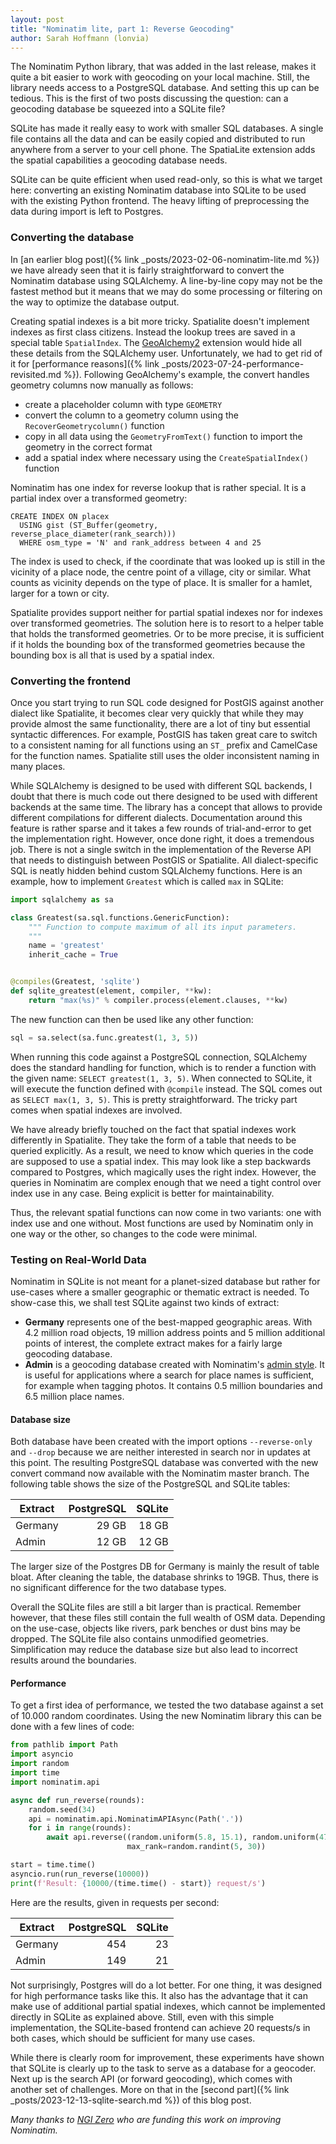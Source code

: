 ```yaml
---
layout: post
title: "Nominatim lite, part 1: Reverse Geocoding"
author: Sarah Hoffmann (lonvia)
---
```


The Nominatim Python library, that was added in the last release, makes
it quite a bit easier to work with geocoding on your local machine. Still,
the library needs access to a PostgreSQL database. And setting this up
can be tedious. This is the first of two posts discussing the question:
can a geocoding database be squeezed into a SQLite file?

SQLite has made it really easy to work with smaller SQL databases. A single
file contains all the data and can be easily copied and distributed to run
anywhere from a server to your cell phone. The SpatiaLite extension adds
the spatial capabilities a geocoding database needs.

SQLite can be quite efficient when used read-only, so this is what we target
here: converting an existing Nominatim database into SQLite to be used with
the existing Python frontend. The heavy lifting of preprocessing the data
during import is left to Postgres.

### Converting the database

In [an earlier blog post]({% link _posts/2023-02-06-nominatim-lite.md %}) we
have already seen that it is fairly straightforward to convert the Nominatim
database using SQLAlchemy. A line-by-line copy may not be the fastest method
but it means that we may do some processing or filtering on the way to
optimize the database output.

Creating spatial indexes is a bit more tricky. Spatialite doesn't implement
indexes as first class citizens. Instead the lookup trees are saved in a
special table `SpatialIndex`. The [GeoAlchemy2](https://geoalchemy-2.readthedocs.io)
extension would hide all these details from the SQLAlchemy user.
Unfortunately, we had to get rid of it for
[performance reasons]({% link _posts/2023-07-24-performance-revisited.md %}).
Following GeoAlchemy's example, the convert handles geometry columns now
manually as follows:

* create a placeholder column with type `GEOMETRY`
* convert the column to a geometry column using
  the `RecoverGeometrycolumn()` function
* copy in all data using the `GeometryFromText()` function to import the
  geometry in the correct format
* add a spatial index where necessary using the 
  `CreateSpatialIndex()` function

Nominatim has one index for reverse lookup that is rather special. It is
a partial index over a transformed geometry:

```
CREATE INDEX ON placex
  USING gist (ST_Buffer(geometry, reverse_place_diameter(rank_search)))
  WHERE osm_type = 'N' and rank_address between 4 and 25
```

The index is used to check, if the coordinate that was looked up is still
in the vicinity of a place node, the centre point of a village, city or
similar. What counts as vicinity depends on the type of place. It is smaller
for a hamlet, larger for a town or city.

Spatialite provides support neither for partial spatial indexes nor for indexes
over transformed geometries. The solution here is to resort to a helper table
that holds the transformed geometries. Or to be more precise, it is sufficient
if it holds the bounding box of the transformed geometries because the bounding
box is all that is used by a spatial index.

### Converting the frontend

Once you start trying to run SQL code designed for PostGIS against another
dialect like Spatialite, it becomes clear very quickly that while they may
provide almost the same functionality, there are a lot of tiny but essential
syntactic differences. For example, PostGIS has taken great care to switch
to a consistent naming for all functions using an `ST_` prefix and CamelCase
for the function names. Spatialite still uses the older inconsistent naming
in many places.

While SQLAlchemy is designed to be used with different SQL backends, I doubt
that there is much code out there designed to be used with different backends
at the same time. The library has a concept that allows to provide different
compilations for different dialects. Documentation around this feature
is rather sparse and it takes a few rounds of trial-and-error to get the
implementation right. However, once done right, it does a tremendous job.
There is not a single switch in the implementation of the Reverse API that
needs to distinguish between PostGIS or Spatialite. All dialect-specific
SQL is neatly hidden behind custom SQLAlchemy functions. Here is an example, how
to implement `Greatest` which is called `max` in SQLite:

``` python
import sqlalchemy as sa

class Greatest(sa.sql.functions.GenericFunction):
    """ Function to compute maximum of all its input parameters.
    """
    name = 'greatest'
    inherit_cache = True


@compiles(Greatest, 'sqlite')
def sqlite_greatest(element, compiler, **kw):
    return "max(%s)" % compiler.process(element.clauses, **kw)
```

The new function can then be used like any other function:

``` python
sql = sa.select(sa.func.greatest(1, 3, 5))
```

When running this code against a PostgreSQL connection, SQLAlchemy does the
standard handling for function, which is to render a function with the
given name: `SELECT greatest(1, 3, 5)`. When connected to SQLite, it will
execute the function defined with `@compile` instead. The SQL comes out
as `SELECT max(1, 3, 5)`.
This is pretty straightforward. The tricky part comes when spatial
indexes are involved.

We have already briefly touched on the fact that spatial indexes work
differently in Spatialite. They take the form of a table that needs to be
queried explicitly. As a result, we need to know which queries in the code
are supposed to use a spatial index. This may look like a step backwards
compared to Postgres, which magically uses the right index. However, the
queries in Nominatim are complex enough that we need a tight control over
index use in any case. Being explicit is better for maintainability.

Thus, the relevant spatial functions can now come in two variants:
one with index use and one without. Most functions are used by Nominatim
only in one way or the other, so changes to the code were minimal.


### Testing on Real-World Data

Nominatim in SQLite is not meant for a planet-sized database but rather for
use-cases where a smaller geographic or thematic extract is needed. To
show-case this, we shall test SQLite against two kinds of extract:

* __Germany__ represents one of the best-mapped geographic areas. With
  4.2 million road objects, 19 million address points and 5 million
  additional points of interest, the complete extract makes for a fairly
  large geocoding database.
* __Admin__ is a geocoding database created with Nominatim's
  [admin style](https://nominatim.org/release-docs/latest/admin/Import/#filtering-imported-data).
  It is useful for applications where a search for place names is sufficient,
  for example when tagging photos. It contains 0.5 million boundaries and
  6.5 million place names.

#### Database size

Both database have been created with the import options `--reverse-only` and
`--drop` because we are neither interested in search nor in updates at
this point. The resulting PostgreSQL database was converted with the new
convert command now available with the Nominatim master branch.
The following table shows the size of the PostgreSQL and
SQLite tables:

| Extract | PostgreSQL | SQLite  |
|---------|-----------:|--------:|
| Germany |      29 GB |   18 GB |
| Admin   |      12 GB |   12 GB |

The larger size of the Postgres DB for Germany is mainly the result of
table bloat. After cleaning the table, the database shrinks to 19GB.
Thus, there is no significant difference for the two database types.

Overall the
SQLite files are still a bit larger than is practical. Remember however, that
these files still contain the full wealth of OSM data. Depending on the
use-case, objects like rivers, park benches or dust bins may be dropped.
The SQLite file also contains unmodified geometries. Simplification may reduce
the database size but also lead to incorrect results around the boundaries.

#### Performance

To get a first idea of performance, we tested the two database against
a set of 10.000 random coordinates. Using the new Nominatim library this
can be done with a few lines of code:

``` python
from pathlib import Path
import asyncio
import random
import time
import nominatim.api

async def run_reverse(rounds):
    random.seed(34)
    api = nominatim.api.NominatimAPIAsync(Path('.'))
    for i in range(rounds):
        await api.reverse((random.uniform(5.8, 15.1), random.uniform(47.2, 55.2)),
                          max_rank=random.randint(5, 30))

start = time.time()
asyncio.run(run_reverse(10000))
print(f'Result: {10000/(time.time() - start)} request/s')
```

Here are the results, given in requests per second:

| Extract | PostgreSQL | SQLite  |
|---------|-----------:|--------:|
| Germany |        454 |      23 |
| Admin   |        149 |      21 |

Not surprisingly, Postgres will do a lot better. For one thing, it was designed
for high performance tasks like this. It also has the advantage that it can
make use of additional partial spatial indexes, which cannot be implemented
directly in SQLite as explained above. Still, even with this simple
implementation, the SQLite-based frontend can achieve 20 requests/s in both
cases, which should be sufficient for many use cases.


While there is clearly room for improvement, these experiments have shown that
SQLite is clearly up to the task to serve as a database for a geocoder. Next up
is the search API (or forward geocoding), which comes with another set of
challenges. More on that in the [second part]({% link _posts/2023-12-13-sqlite-search.md %})
of this blog post.

_Many thanks to [NGI Zero](https://nlnet.nl/entrust/) who are funding this
work on improving Nominatim._
